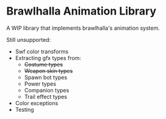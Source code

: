# Brawlhalla Animation Library

A WIP library that implements brawlhalla's animation system.

Still unsupported:
* Swf color transforms
* Extracting gfx types from:
  * ~~Costume types~~
  * ~~Weapon skin types~~
  * Spawn bot types
  * Power types
  * Companion types
  * Trail effect types
* Color exceptions
* Testing